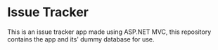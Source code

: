 # Issue Tracker
This is an issue tracker app made using ASP.NET MVC, this repository contains the app and its' dummy database for use.
